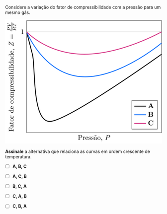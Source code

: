 Considere a variação do fator de compressibilidade com a pressão para um mesmo gás.

![Fator por pressão.](3B09-1P.svg)

**Assinale** a alternativa que relaciona as curvas em ordem crescente de temperatura.

- [ ] **A, B, C**
- [ ] **A, C, B**
- [ ] **B, C, A**
- [ ] **C, A, B**
- [ ] **C, B, A**

